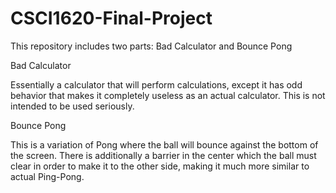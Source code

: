 # CSCI1620-Final-Project
This repository includes two parts: Bad Calculator and Bounce Pong

Bad Calculator

Essentially a calculator that will perform calculations, except it has odd behavior that makes it completely useless as an actual calculator. This is not intended to be used seriously.

Bounce Pong

This is a variation of Pong where the ball will bounce against the bottom of the screen. There is additionally a barrier in the center which the ball must clear in order to make it to the other side, making it much more similar to actual Ping-Pong.

